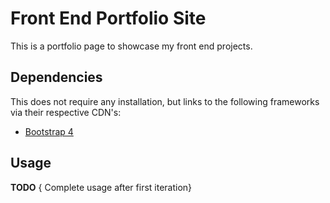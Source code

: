 # Front End Portfolio Site
This is a portfolio page to showcase my front end projects.

## Dependencies
This does not require any installation, but links to the following frameworks via their respective CDN's:
- [Bootstrap 4](https://getbootstrap.com/)

## Usage
**TODO** { Complete usage after first iteration}


